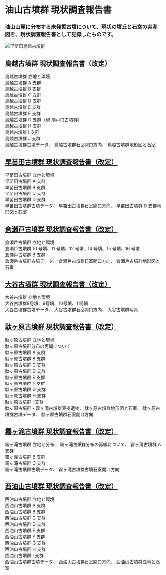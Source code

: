  # 油山古墳群 現状調査報告書
  ### 油山山麓に分布する未発掘古墳について、現状の墳丘と石室の実測図を、現状調査報告書として記録したものです。
  
![早苗田鳥越古墳群](https://github.com/tateana1978/Research-report/assets/146042477/89a1f9db-c2f3-417c-b52b-8686a31b87ab)

## 鳥越古墳群 現状調査報告書（改定）
  鳥越古墳群 立地と環境 <br>
  鳥越古墳群 A 支群 <br>
  鳥越古墳群 B 支群 <br>
  鳥越古墳群 C 支群 <br>
  鳥越古墳群 D 支群 <br>
  鳥越古墳群 E 支群 <br>
  鳥越古墳群 F 支群 <br>
  鳥越古墳群 G 支群（現 瀬戸口古墳群） <br>
  鳥越古墳群 H 支群 <br>
  鳥越古墳群 I 支群 <br>
  鳥越古墳群 J 支群 <br> 
  鳥越古墳群古墳データ、
  鳥越古墳群石室開口方向、
  鳥越古墳群地形図と石室

## [早苗田古墳群 現状調査報告書（改定）](早苗田古墳群（改訂）.pdf)
  早苗田古墳群 立地と環境 <br>
  早苗田古墳群 A 支群 <br>
  早苗田古墳群 B 支群 <br>
  早苗田古墳群 C 支群 <br>
  早苗田古墳群 D 支群 <br>
  早苗田古墳群古墳データ、
  早苗田古墳群石室開口方向、
  早苗田古墳群 D 支群地形図と石室

## [倉瀬戸古墳群 現状調査報告書（改定）](倉瀬戸古墳群（改訂）.pdf)
  倉瀬戶古墳群 立地と環境　<br>
  倉瀬戶古墳群 10 号墳、11 号墳、12 号墳、14 号墳、15 号墳、16 号墳 <br>
  倉瀬戶古墳群 B 支群 <br>
  倉瀬戶古墳群古墳データ、
  倉瀬戶古墳群石室開口方向、
  倉瀬戶古墳群地形図と石室

## [大谷古墳群 現状調査報告書（改定）](大谷古墳群（改訂）.pdf)
  大谷古墳群 立地と環境 <br>
  大谷古墳群8号墳、9号墳、10号墳、11号墳 <br>
  大谷古墳群古墳データ、
  大谷古墳群石室開口方向、
  大谷古墳群写真

## [駄ヶ原古墳群 現状調査報告書（改定）](駄ヶ原古墳群（改訂）.pdf)
  駄ヶ原古墳群 立地と環境 <br>
  駄ヶ原古墳群分布の再編について <br>
  駄ヶ原古墳群 A 支群 <br>
  駄ヶ原古墳群 B 支群 <br>
  駄ヶ原古墳群 C 支群 <br>
  駄ヶ原古墳群 D 支群 <br>
  駄ヶ原古墳群 E 支群 <br>
  駄ヶ原古墳群 F 支群 <br>
  駄ヶ原古墳群 G 支群 <br>
  駄ヶ原古墳群 H 支群 <br>
  駄ヶ原古墳群 I 支群 <br>
  駄ヶ原古墳群・霧ヶ滝古墳群表採遺物、
  駄ヶ原古墳群地形図と石室、
  駄ヶ原古墳群古墳データ、
  駄ヶ原古墳群石室開口方向

## [霧ヶ滝古墳群 現状調査報告書（改定）](霧ヶ滝古墳群（改訂）.pdf)
  霧ヶ滝古墳群 立地と分布、
  霧ヶ滝古墳群分布の再編について、
  霧ヶ滝古墳群 A 支群 <br>
  霧ヶ滝古墳群 B 支群 <br>
  霧ヶ滝古墳群 C 支群 <br>
  霧ヶ滝古墳群古墳データ、
  霧ヶ滝古墳群古墳石室開口方向

## [西油山古墳群 現状調査報告書（改定）](西油山古墳群（改訂）.pdf)
  ⻄油山古墳群 立地と環境 <br>
  ⻄油山古墳群 A 支群 <br>
  ⻄油山古墳群 B 支群 <br>
  ⻄油山古墳群 C 支群 <br>
  ⻄油山古墳群 D 支群 <br>
  ⻄油山古墳群 E 支群 <br>
  ⻄油山古墳群 F 支群 <br>
  ⻄油山古墳群 G 支群 <br>
  ⻄油山古墳群 H 支群 <br>
  ⻄油山古墳群 I 支群 <br>
  ⻄油山古墳群古墳データ、
  ⻄油山古墳群石室開口方向、
  ⻄油山古墳群立地と石室
